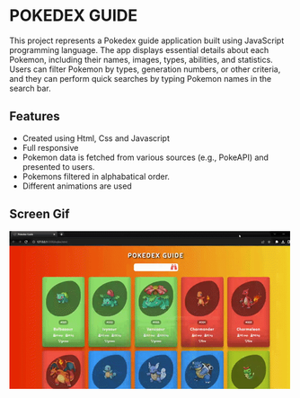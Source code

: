 <h1>POKEDEX GUIDE</h1>

<p>This project represents a Pokedex guide application built using JavaScript programming language.  The app displays essential details about each Pokemon, including their names, images, types, abilities, and statistics. Users can filter Pokemon by types, generation numbers, or other criteria, and they can perform quick searches by typing Pokemon names in the search bar.</p>

<h2>Features</h2>

<ul>
        <li>Created using Html, Css and Javascript</li>
        <li>Full responsive</li>
        <li>Pokemon data is fetched from various sources (e.g., PokeAPI) and presented to users.</li>
        <li>Pokemons filtered in alphabatical order.</li>
        <li>Different animations are used</li>
</ul>

<h2>Screen Gif</h2>

![](gif.gif)